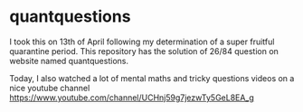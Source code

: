 # quantquestions
I took this on 13th of April following my determination of a super fruitful quarantine period. This repository has the solution of 26/84  question on website named quantquestions. 

Today, I also watched a lot of mental maths and tricky questions videos on a nice youtube channel https://www.youtube.com/channel/UCHnj59g7jezwTy5GeL8EA_g
